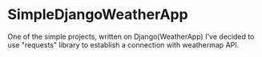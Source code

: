 # SimpleDjangoWeatherApp
One of the simple projects, written on Django(WeatherApp)
I've decided to use "requests" library to establish a connection with weathermap API.
